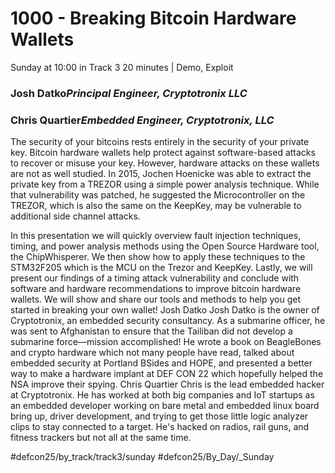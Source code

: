 # 1000 - Breaking Bitcoin Hardware Wallets
Sunday at 10:00 in Track 3
20 minutes | Demo, Exploit
### Josh Datko*Principal Engineer, Cryptotronix LLC*

### Chris Quartier*Embedded Engineer, Cryptotronix, LLC*

The security of your bitcoins rests entirely in the security of your private key. Bitcoin hardware wallets help protect against software-based attacks to recover or misuse your key. However, hardware attacks on these wallets are not as well studied. In 2015, Jochen Hoenicke was able to extract the private key from a TREZOR using a simple power analysis technique. While that vulnerability was patched, he suggested the Microcontroller on the TREZOR, which is also the same on the KeepKey, may be vulnerable to additional side channel attacks.

In this presentation we will quickly overview fault injection techniques, timing, and power analysis methods using the Open Source Hardware tool, the ChipWhisperer. We then show how to apply these techniques to the STM32F205 which is the MCU on the Trezor and KeepKey. Lastly, we will present our findings of a timing attack vulnerability and conclude with software and hardware recommendations to improve bitcoin hardware wallets. We will show and share our tools and methods to help you get started in breaking your own wallet!
Josh Datko
Josh Datko is the owner of Cryptotronix, an embedded security consultancy. As a submarine officer, he was sent to Afghanistan to ensure that the Tailiban did not develop a submarine force—mission accomplished! He wrote a book on BeagleBones and crypto hardware which not many people have read, talked about embedded security at Portland BSides and HOPE, and presented a better way to make a hardware implant at DEF CON 22 which hopefully helped the NSA improve their spying.
Chris Quartier
Chris is the lead embedded hacker at Cryptotronix. He has worked at both big companies and IoT startups as an embedded developer working on bare metal and embedded linux board bring up, driver development, and trying to get those little logic analyzer clips to stay connected to a target. He's hacked on radios, rail guns, and fitness trackers but not all at the same time.

#defcon25/by_track/track3/sunday #defcon25/By_Day/_Sunday
